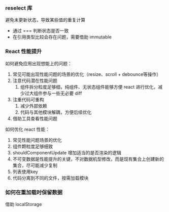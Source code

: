 

### reselect 库

避免未更新状态，导致某些值的重复计算

- 通过 === 判断状态是否一致
- 在引用类型比较会存在问题，需要借助 immutable


### React 性能提升

如何避免应用出现想能上的问题：
1. 常见可能出现性能问题的场景的优化（resize、scroll + debounce等操作）
2. 注意代码潜在性能问题
   1. 组件拆分粒度足够细，纯组件、无状态组件能够方便 react 进行优化，减少过大组件参与一些无必要 diff 
3. 注重代码可重构
   1. 减少外部依赖
   2. 代码与其他模块解耦，方便后续优化
4. 借助工具查看性能问题


如何优化 react 性能：
1. 常见性能问题场景的优化
2. 组件颗粒度足够细致
3. shouldComponentUpdate 增加适当的是否渲染的逻辑
4. 不可变数据是性能提升的关键，不对数据机型修改，而是现有集合上创建新的集合，尽可能减少复制
5. 列表使用key
6. 代码分离到不同的文件，按需加载模块


### 如何在重加载时保留数据
借助 localStorage

### 